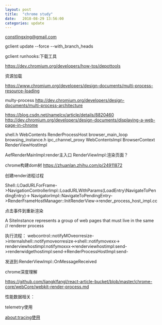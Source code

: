 ```yaml
---
layout: post
title:  "chrome study"
date:   2018-08-29 13:56:00
categories: update
---
```


constlingxing@gmail.com

gclient update --force --with_branch_heads

gclient runhooks:下载工具

https://dev.chromium.org/developers/how-tos/depottools

资源加载

https://www.chromium.org/developers/design-documents/multi-process-resource-loading

multy-process
http://dev.chromium.org/developers/design-documents/multi-process-architecture

https://blog.csdn.net/namelcx/article/details/8820460
http://dev.chromium.org/developers/design-documents/displaying-a-web-page-in-chrome



shell.h
WebContents
RenderProcessHost
browser_main_loop
browsing_instance.h
ipc_channel_proxy
WebContentsImpl
BrowserContext
RenderViewHostImpl


AefRenderMainImpl:render主入口
RenderViewImpl:渲染页面？

chrome构建dom树
https://zhuanlan.zhihu.com/p/24911872

创建render进程过程

Shell::LOadURLForFrame->NavigationControllerImpl::LoadURLWithParams(LoadEntry\NavigateToPendingEntry\)->
NavigatorImpl::NavigateToPendingEntry->RenderFrameHostManager::InitRenderView->render_process_host_impl.cc

点击事件到重新渲染

A SiteInstance represents a group of web pages that must live in the same
// renderer process


执行流程：
webcontrol::notifyMOveorresize->internalshell::notifymoveorresize->shell::notifymovexx->
renderviewhostimpl:notifymoxxx->renderviewhostimpl:send->renderwidgethostimpl:send->RenderProcessHostImpl:send-

发送到:RenderViewImpl::OnMessageReceived


chrome深度理解

https://github.com/liangklfangl/react-article-bucket/blob/master/chrome-core/webCore/webkit-render-process.md

性能数据相关：

telemetry使用

[about:tracing使用](http://gclxry.com/%E4%BD%BF%E7%94%A8chrometracing%E5%B7%A5%E5%85%B7%E6%9D%A5%E6%9F%A5%E7%9C%8Bchrome%E5%86%85%E5%AD%98%E5%92%8Ccpu%E4%BD%BF%E7%94%A8%E7%8A%B6%E5%86%B5/)
